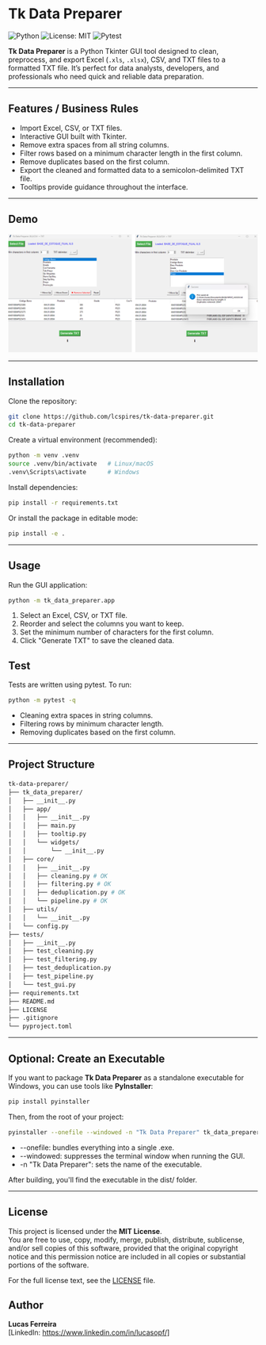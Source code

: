 # Tk Data Preparer

![Python](https://img.shields.io/badge/python-3.8+-blue)
![License: MIT](https://img.shields.io/badge/license-MIT-green)
![Pytest](https://img.shields.io/badge/tests-passing-brightgreen)

**Tk Data Preparer** is a Python Tkinter GUI tool designed to clean, preprocess, and export Excel (`.xls`, `.xlsx`), CSV, and TXT files to a formatted TXT file. It’s perfect for data analysts, developers, and professionals who need quick and reliable data preparation.

---

## Features / Business Rules

- Import Excel, CSV, or TXT files.
- Interactive GUI built with Tkinter.
- Remove extra spaces from all string columns.
- Filter rows based on a minimum character length in the first column.
- Remove duplicates based on the first column.
- Export the cleaned and formatted data to a semicolon-delimited TXT file.
- Tooltips provide guidance throughout the interface.

---

## Demo

<p align="center">
  <img src="assets/demo.png" alt="Demo" style="width:600px;">
</p>

---

## Installation

Clone the repository:

```bash
git clone https://github.com/lcspires/tk-data-preparer.git
cd tk-data-preparer
```

Create a virtual environment (recommended):

```bash
python -m venv .venv
source .venv/bin/activate   # Linux/macOS
.venv\Scripts\activate      # Windows
```

Install dependencies:

```bash
pip install -r requirements.txt
```

Or install the package in editable mode:

```bash
pip install -e .
```

---

## Usage

Run the GUI application:

```bash
python -m tk_data_preparer.app
```

1. Select an Excel, CSV, or TXT file.
2. Reorder and select the columns you want to keep.
3. Set the minimum number of characters for the first column.
4. Click "Generate TXT" to save the cleaned data.

## Test

Tests are written using pytest. To run:

```bash
python -m pytest -q
```

- Cleaning extra spaces in string columns.
- Filtering rows by minimum character length.
- Removing duplicates based on the first column.

---

## Project Structure

```bash
tk-data-preparer/
├── tk_data_preparer/
│   ├── __init__.py
│   ├── app/
│   │   ├── __init__.py
│   │   ├── main.py
│   │   ├── tooltip.py
│   │   └── widgets/
│   │       └── __init__.py
│   ├── core/
│   │   ├── __init__.py
│   │   ├── cleaning.py # OK
│   │   ├── filtering.py # OK
│   │   ├── deduplication.py # OK
│   │   └── pipeline.py # OK
│   ├── utils/
│   │   └── __init__.py
│   └── config.py
├── tests/
│   ├── __init__.py
│   ├── test_cleaning.py
│   ├── test_filtering.py
│   ├── test_deduplication.py
│   ├── test_pipeline.py
│   └── test_gui.py
├── requirements.txt
├── README.md
├── LICENSE
├── .gitignore
└── pyproject.toml
```

---

## Optional: Create an Executable

If you want to package **Tk Data Preparer** as a standalone executable for Windows, you can use tools like **PyInstaller**:

```bash
pip install pyinstaller
```

Then, from the root of your project:

```bash
pyinstaller --onefile --windowed -n "Tk Data Preparer" tk_data_preparer/app.py
```

- --onefile: bundles everything into a single .exe.
- --windowed: suppresses the terminal window when running the GUI.
- -n "Tk Data Preparer": sets the name of the executable.

After building, you'll find the executable in the dist/ folder.

---

## License

This project is licensed under the **MIT License**.  
You are free to use, copy, modify, merge, publish, distribute, sublicense, and/or sell copies of this software, provided that the original copyright notice and this permission notice are included in all copies or substantial portions of the software.  

For the full license text, see the [LICENSE](LICENSE) file.

## Author

**Lucas Ferreira**  
[LinkedIn: https://www.linkedin.com/in/lucasopf/]